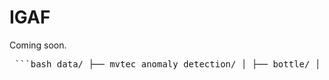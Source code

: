 # IGAF
Coming soon.

<pre lang="markdown"> ```bash data/ ├── mvtec_anomaly_detection/ │ ├── bottle/ │ │ ├── ground_truth/ │ │ ├── test/ │ │ └── train/ │ ├── cable/ │ ├── ... ``` </pre>
